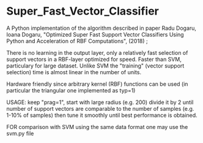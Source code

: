 # Super_Fast_Vector_Classifier
A Python implementation of the algorithm described in paper 
Radu Dogaru, Ioana Dogaru, "Optimized Super Fast Support Vector Classifiers Using Python and Acceleration of RBF Computations",  (2018) ; 

There is no learning in the output layer, only a relatively fast selection of support vectors in a RBF-layer optimized for speed. 
Faster than SVM, particulary for large dataset. Unlike SVM the "training" (vector support selection) time is almost linear 
in the number of units. 

Hardware friendly since arbitrary kernel (RBF) functions can be used (in particular the triangular one implemented as typ=1) 

USAGE: keep "prag=1", start with large radius (e.g. 200) divide it by 2 until number of support vectors are comparable to 
the number of samples (e.g. 1-10% of samples) then tune it smoothly until best performance is obtained. 

FOR comparison with SVM using the same data format one may use the svm.py file 

